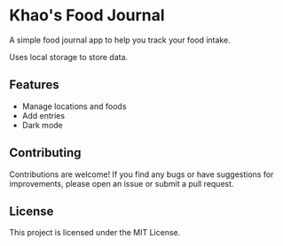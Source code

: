 # Khao's Food Journal

A simple food journal app to help you track your food intake.

Uses local storage to store data.

## Features

- Manage locations and foods
- Add entries
- Dark mode

## Contributing

Contributions are welcome! If you find any bugs or have suggestions for improvements, please open an issue or submit a pull request.

## License

This project is licensed under the MIT License.